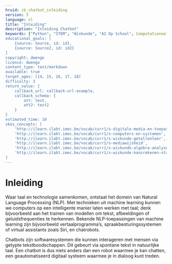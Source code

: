 ```yaml
---
hruid: cb_chatbot_inleiding
version: 3
language: nl
title: "Inleiding"
description: "Inleiding Chatbot"
keywords: ["Python", "STEM", "Wiskunde", "AI Op School", Computationeel denken"]
educational_goals: [
    {source: Source, id: id}, 
    {source: Source2, id: id2}
]
copyright: dwengo
licence: dwengo
content_type: text/markdown
available: true
target_ages: [14, 15, 16, 17, 18]
difficulty: 3
return_value: {
    callback_url: callback-url-example,
    callback_schema: {
        att: test,
        att2: test2
    }
}
estimated_time: 10
skos_concepts: [
    'http://ilearn.ilabt.imec.be/vocab/curr1/s-digitale-media-en-toepassingen', 
    'http://ilearn.ilabt.imec.be/vocab/curr1/s-computers-en-systemen', 
    'http://ilearn.ilabt.imec.be/vocab/curr1/s-wiskunde-getallenleer', 
    'http://ilearn.ilabt.imec.be/vocab/curr1/s-mediawijsheid', 
    'http://ilearn.ilabt.imec.be/vocab/curr1/s-wiskunde-algebra-analyse', 
    'http://ilearn.ilabt.imec.be/vocab/curr1/s-wiskunde-kansrekenen-statistiek'
]
---
```


# Inleiding
Waar taal en technologie samenkomen, ontstaat het domein van Natural Language Processing (NLP). Met technieken uit machine learning kunnen we computers op een intelligente manier laten werken met taal; denk bijvoorbeeld aan het trainen van modellen om tekst, afbeeldingen of geluidsfrequenties te herkennen. Bekende NLP-toepassingen van machine learning zijn bijvoorbeeld vertaalprogramma’s, spraakbesturingssystemen of virtual assistants zoals Siri, en chatrobots.

Chatbots zijn softwaresystemen die kunnen interageren met mensen via getypte tekstboodschappen. Dit gebeurt via spontane tekst in natuurlijke taal. Een chatbot is dus niets anders dan een robot waarmee je kan chatten, een geautomatiseerd digitaal systeem waarmee je in dialoog kunt treden.